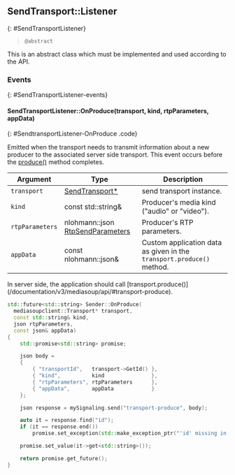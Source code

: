 ## SendTransport::Listener
{: #SendTransportListener}


<section markdown="1">

> `@abstract`

This is an abstract class which must be implemented and used according to the API.

</section>


### Events
{: #SendTransportListener-events}

<section markdown="1">

#### SendTransportListener::OnProduce(transport, kind, rtpParameters, appData)
{: #SendtransportListener-OnProduce .code}

Emitted when the transport needs to transmit information about a new producer to the associated server side transport. This event occurs before the [produce()](#transport-produce) method completes.

<div markdown="1" class="table-wrapper L3">

Argument        | Type    | Description   
--------------- | ------- | ----------------
`transport`     | [SendTransport\*](#SendTransport) | send transport instance.
`kind`          | const std::string&  | Producer's media kind ("audio" or "video").
`rtpParameters` | nlohmann::json [RtpSendParameters](/documentation/v3/mediasoup/rtp-parameters-and-capabilities/#RtpSendParameters) | Producer's RTP parameters.
`appData`       | const nlohmann::json&  | Custom application data as given in the `transport.produce()` method.

</div>

<div markdown="1" class="note">
In server side, the application should call [transport.produce()](/documentation/v3/mediasoup/api/#transport-produce).
</div>

```c++
std::future<std::string> Sender::OnProduce(
  mediasoupclient::Transport* transport,
  const std::string& kind,
  json rtpParameters,
  const json& appData)
{
	std::promise<std::string> promise;

	json body =
	{
		{ "transportId",   transport->GetId() },
		{ "kind",          kind               },
		{ "rtpParameters", rtpParameters      },
		{ "appData",       appData            }
	};

	json response = mySignaling.send("transport-produce", body);

	auto it = response.find("id");
	if (it == response.end())
		promise.set_exception(std::make_exception_ptr("'id' missing in response"));

	promise.set_value(it->get<std::string>());

	return promise.get_future();
}
```

</section>
